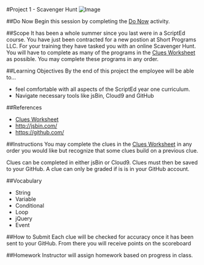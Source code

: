 #Project 1 - Scavenger Hunt
![Image](http://i.imgur.com/N7dzgjo.png)

##Do Now 
Begin this session by completing the [Do Now](doNow.md) activity.

##Scope
It has been a whole summer since you last were in a ScriptEd course. You have just been contracted for a new postion at Short Programs LLC. For your training they have tasked you with an online Scavenger Hunt. You will have to complete as many of the programs in the [Clues Worksheet](clues/README.md) as possible. You may complete these programs in any order. 


##Learning Objectives
By the end of this project the employee will be able to...

* feel comfortable with all aspects of the ScriptEd year one curriculum.
* Navigate necessary tools like jsBin, Cloud9 and GitHub


##References
* [Clues Worksheet](clues/README.md)
* <http://jsbin.com/>
* <https://github.com/>
 
		
##Instructions
You may complete the clues in the [Clues Worksheet](clues/README.md) in any order you would like but recognize that some clues build on a previous clue.  

Clues can be completed in either jsBin or Cloud9. Clues must then be saved to your GitHub. A clue can only be graded if is is in your GitHub account.


##Vocabulary
* String
* Variable
* Conditional
* Loop
* jQuery
* Event


##How to Submit
Each clue will be checked for accuracy once it has been sent to your GitHub. From there you will receive points on the scoreboard

##Homework
Instructor will assign homework based on progress in class.